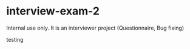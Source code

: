 # interview-exam-2
Internal use only. It is an interviewer project (Questionnaire, Bug fixing)

testing
